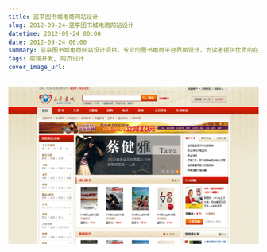 ```yaml
---
title: 蓝亭图书城电商网站设计
slug: 2012-09-24-蓝亭图书城电商网站设计
datetime: 2012-09-24 00:00
date: 2012-09-24 00:00
summary: 蓝亭图书城电商网站设计项目，专业的图书电商平台界面设计，为读者提供优质的在线购书体验。
tags: 前端开发, 网页设计
cover_image_url: 
---
```

![68981-po6xetm1uc.png](../assets/2020/10/3599165768.png)